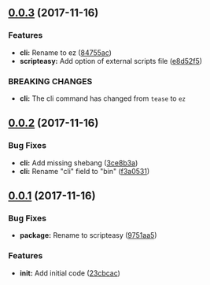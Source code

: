 <a name="0.0.3"></a>
## [0.0.3](https://github.com/Aldlevine/scripteasy/compare/v0.0.2...v0.0.3) (2017-11-16)


### Features

* **cli:** Rename to ez ([84755ac](https://github.com/Aldlevine/scripteasy/commit/84755ac))
* **scripteasy:** Add option of external scripts file ([e8d52f5](https://github.com/Aldlevine/scripteasy/commit/e8d52f5))


### BREAKING CHANGES

* **cli:** The cli command has changed from `tease` to `ez`



<a name="0.0.2"></a>
## [0.0.2](https://github.com/Aldlevine/scripteasy/compare/v0.0.1...v0.0.2) (2017-11-16)


### Bug Fixes

* **cli:** Add missing shebang ([3ce8b3a](https://github.com/Aldlevine/scripteasy/commit/3ce8b3a))
* **cli:** Rename "cli" field to "bin" ([f3a0531](https://github.com/Aldlevine/scripteasy/commit/f3a0531))



<a name="0.0.1"></a>
## [0.0.1](https://github.com/Aldlevine/scripteasy/compare/23cbcac...v0.0.1) (2017-11-16)


### Bug Fixes

* **package:** Rename to scripteasy ([9751aa5](https://github.com/Aldlevine/scripteasy/commit/9751aa5))


### Features

* **init:** Add initial code ([23cbcac](https://github.com/Aldlevine/scripteasy/commit/23cbcac))



